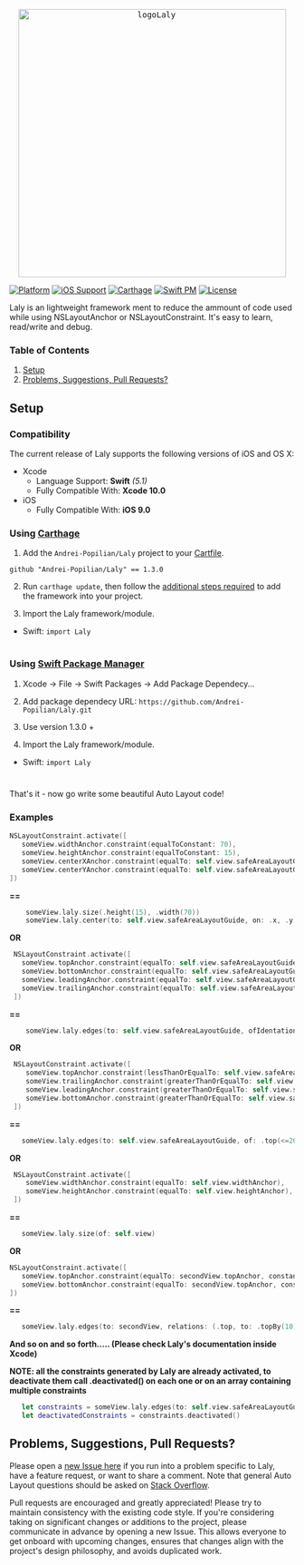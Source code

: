 <p align="center">
<kbd>
<img width="473" alt="logoLaly" src="https://user-images.githubusercontent.com/45980382/65672249-00132580-e049-11e9-9e80-5223981838d4.png">
</kbd>
</p>

[![Platform](https://img.shields.io/static/v1?label=platform&message=iOS&color=green)](https://github.com/Andrei-Popilian/Laly)
[![iOS Support](https://img.shields.io/static/v1?label=iOS%20Support&message=%3E=%209.0&color=blue)](https://github.com/Andrei-Popilian/Laly)
[![Carthage](https://img.shields.io/static/v1?label=Carthage&message=compatible&color=brightgreen)](https://github.com/Andrei-Popilian/Laly)
[![Swift PM](https://img.shields.io/static/v1?label=Swift%20PM&message=compatible&color=brightgreen)](https://github.com/Andrei-Popilian/Laly)
[![License](https://img.shields.io/static/v1?label=license&message=MIT&color=important)](https://en.wikipedia.org/wiki/MIT_License)

Laly is an lightweight framework ment to reduce the ammount of code used while using NSLayoutAnchor or NSLayoutConstraint.
It's easy to learn, read/write and debug.


### Table of Contents
 1. [Setup](#setup)
 2. [Problems, Suggestions, Pull Requests?](#problems-suggestions-pull-requests)

## Setup
### Compatibility
The current release of Laly supports the following versions of iOS and OS X:

* Xcode
  * Language Support: **Swift** *(5.1)*
  * Fully Compatible With: **Xcode 10.0**
* iOS
  * Fully Compatible With: **iOS 9.0**
  
  
### Using [Carthage](https://github.com/Carthage/Carthage)
1. Add the `Andrei-Popilian/Laly` project to your [Cartfile](https://github.com/Carthage/Carthage/blob/master/Documentation/Artifacts.md#cartfile).

  ```ogdl
  github "Andrei-Popilian/Laly" == 1.3.0
  ```

2. Run `carthage update`, then follow the [additional steps required](https://github.com/Carthage/Carthage#adding-frameworks-to-an-application) to add the framework into your project.

3. Import the Laly framework/module.
  * Swift: `import Laly`

# 

### Using [Swift Package Manager](https://swift.org/package-manager)
1. Xcode -> File -> Swift Packages -> Add Package Dependecy...

2. Add package dependecy URL: `https://github.com/Andrei-Popilian/Laly.git`

3. Use version 1.3.0 +

4. Import the Laly framework/module.
  * Swift: `import Laly`

#

That's it - now go write some beautiful Auto Layout code!


### Examples


```swift
NSLayoutConstraint.activate([
   someView.widthAnchor.constraint(equalToConstant: 70),
   someView.heightAnchor.constraint(equalToConstant: 15),
   someView.centerXAnchor.constraint(equalTo: self.view.safeAreaLayoutGuide.centerXAnchor),
   someView.centerYAnchor.constraint(equalTo: self.view.safeAreaLayoutGuide.centerYAnchor),
])
```
**==**
```swift
    someView.laly.size(.height(15), .width(70))
    someView.laly.center(to: self.view.safeAreaLayoutGuide, on: .x, .y)
```

**OR**
```swift
 NSLayoutConstraint.activate([
   someView.topAnchor.constraint(equalTo: self.view.safeAreaLayoutGuide.topAnchor, constant: 20),
   someView.bottomAnchor.constraint(equalTo: self.view.safeAreaLayoutGuide.topAnchor, constant: -20),
   someView.leadingAnchor.constraint(equalTo: self.view.safeAreaLayoutGuide.leadingAnchor, constant: 20),
   someView.trailingAnchor.constraint(equalTo: self.view.safeAreaLayoutGuide.trailingAnchor, constant: -20),
 ])
```
**==**
```swift
    someView.laly.edges(to: self.view.safeAreaLayoutGuide, ofIdentation: 20)
```

**OR**
```swift
 NSLayoutConstraint.activate([
    someView.topAnchor.constraint(lessThanOrEqualTo: self.view.safeAreaLayoutGuide.topAnchor, constant: 20),
    someView.trailingAnchor.constraint(greaterThanOrEqualTo: self.view.safeAreaLayoutGuide.trailingAnchor, constant: -15),
    someView.leadingAnchor.constraint(greaterThanOrEqualTo: self.view.safeAreaLayoutGuide.leadingAnchor, constant: 15),
    someView.bottomAnchor.constraint(greaterThanOrEqualTo: self.view.safeAreaLayoutGuide.topAnchor, constant: -20),
 ])
```
**==**
```swift
   someView.laly.edges(to: self.view.safeAreaLayoutGuide, of: .top(<=20), .trail(>=(-15)), .lead(>=15), .bot(>=(-20)))
```

**OR**
```swift
 NSLayoutConstraint.activate([
    someView.widthAnchor.constraint(equalTo: self.view.widthAnchor),
    someView.heightAnchor.constraint(equalTo: self.view.heightAnchor),  
 ])
```
**==**
```swift
   someView.laly.size(of: self.view)
```

**OR**
```swift
NSLayoutConstraint.activate([
   someView.topAnchor.constraint(equalTo: secondView.topAnchor, constant: 20),
   someView.bottomAnchor.constraint(equalTo: secondView.topAnchor, constant: 100)
])
```
**==**
```swift
   someView.laly.edges(to: secondView, relations: (.top, to: .topBy(10)), (.bot, to: .topBy(100)))
```


**And so on and so forth..... (Please check Laly's documentation inside Xcode)**

**NOTE: all the constraints generated by Laly are already activated, to deactivate them call .deactivated() on each one or on an array containing multiple constraints**

```swift
   let constraints = someView.laly.edges(to: self.view.safeAreaLayoutGuide, of: .top(<=20), .trail(>=(-15)), .lead(>=15), .bot(>=(-20)))
   let deactivatedConstraints = constraints.deactivated()
```

## Problems, Suggestions, Pull Requests?
Please open a [new Issue here](https://github.com/Andrei-Popilian/Laly/issues/new) if you run into a problem specific to Laly, have a feature request, or want to share a comment. Note that general Auto Layout questions should be asked on [Stack Overflow](http://stackoverflow.com).

Pull requests are encouraged and greatly appreciated! Please try to maintain consistency with the existing code style. If you're considering taking on significant changes or additions to the project, please communicate in advance by opening a new Issue. This allows everyone to get onboard with upcoming changes, ensures that changes align with the project's design philosophy, and avoids duplicated work.
